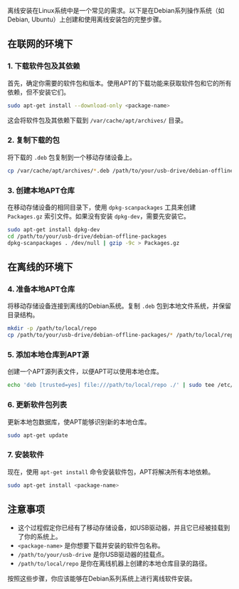 离线安装在Linux系统中是一个常见的需求。以下是在Debian系列操作系统（如Debian, Ubuntu）上创建和使用离线安装包的完整步骤。

## 在联网的环境下

### 1. 下载软件包及其依赖

首先，确定你需要的软件包和版本。使用APT的下载功能来获取软件包和它的所有依赖，但不安装它们。

```bash
sudo apt-get install --download-only <package-name>
```

这会将软件包及其依赖下载到 `/var/cache/apt/archives/` 目录。

### 2. 复制下载的包

将下载的 `.deb` 包复制到一个移动存储设备上。

```bash
cp /var/cache/apt/archives/*.deb /path/to/your/usb-drive/debian-offline-packages
```

### 3. 创建本地APT仓库

在移动存储设备的相同目录下，使用 `dpkg-scanpackages` 工具来创建 `Packages.gz` 索引文件。如果没有安装 `dpkg-dev`，需要先安装它。

```bash
sudo apt-get install dpkg-dev
cd /path/to/your/usb-drive/debian-offline-packages
dpkg-scanpackages . /dev/null | gzip -9c > Packages.gz
```

## 在离线的环境下

### 4. 准备本地APT仓库

将移动存储设备连接到离线的Debian系统。复制 `.deb` 包到本地文件系统，并保留目录结构。

```bash
mkdir -p /path/to/local/repo
cp /path/to/your/usb-drive/debian-offline-packages/* /path/to/local/repo
```

### 5. 添加本地仓库到APT源

创建一个APT源列表文件，以便APT可以使用本地仓库。

```bash
echo 'deb [trusted=yes] file:///path/to/local/repo ./' | sudo tee /etc/apt/sources.list.d/local-offline-repo.list
```

### 6. 更新软件包列表

更新本地包数据库，使APT能够识别新的本地仓库。

```bash
sudo apt-get update
```

### 7. 安装软件

现在，使用 `apt-get install` 命令安装软件包，APT将解决所有本地依赖。

```bash
sudo apt-get install <package-name>
```

## 注意事项

- 这个过程假定你已经有了移动存储设备，如USB驱动器，并且它已经被挂载到了你的系统上。
- `<package-name>` 是你想要下载并安装的软件包名称。
- `/path/to/your/usb-drive` 是你USB驱动器的挂载点。
- `/path/to/local/repo` 是你在离线机器上创建的本地仓库目录的路径。

按照这些步骤，你应该能够在Debian系列系统上进行离线软件安装。